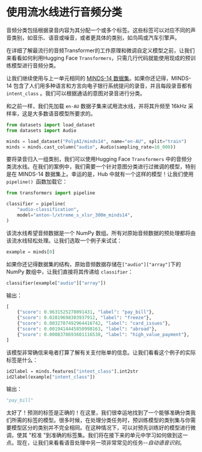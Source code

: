 # 使用流水线进行音频分类
音频分类包括根据录音内容为其分配一个或多个标签。这些标签可以对应不同的声音类别，如音乐、语音或噪音，或者更具体的类别，如鸟鸣或汽车引擎声。

在详细了解最流行的音频Transformer的工作原理和微调自定义模型之前，让我们来看看如何利用Hugging Face `Transformers`，只需几行代码就能使用现成的预训练模型进行音频分类。

让我们继续使用与上一单元相同的 [MINDS-14 数据集](https://huggingface.co/datasets/PolyAI/minds14)。如果你还记得，MINDS-14 包含了人们用多种语言和方言向电子银行系统提问的录音，并且每段录音都有 `intent_class` 。我们可以根据通话的意图对录音进行分类。

和之前一样，我们先加载 `en-AU` 数据子集来试用流水线，并将其升频至 16kHz 采样率，这是大多数语音模型所要求的。

```python
from datasets import load_dataset
from datasets import Audio

minds = load_dataset("PolyAI/minds14", name="en-AU", split="train")
minds = minds.cast_column("audio", Audio(sampling_rate=16_000))
```

要将录音归入一组类别，我们可以使用Hugging Face `Transformers` 中的音频分类流水线。在我们的案例中，我们需要一个针对意图分类进行过微调的模型，特别是在 MINDS-14 数据集上。幸运的是，Hub 中就有一个这样的模型！让我们使用 `pipeline() `函数加载它：

```python
from transformers import pipeline

classifier = pipeline(
    "audio-classification",
    model="anton-l/xtreme_s_xlsr_300m_minds14",
)
```

该流水线希望音频数据是一个 NumPy 数组。所有对原始音频数据的预处理都将由该流水线轻松处理。让我们选取一个例子来试试：

```python
example = minds[0]
```

如果你还记得数据集的结构，原始音频数据存储在`["audio"]["array"]`下的 NumPy 数组中，让我们直接将其传递给 `classifier`：

```python
classifier(example["audio"]["array"])
```

输出：

```python
[
    {"score": 0.9631525278091431, "label": "pay_bill"},
    {"score": 0.02819698303937912, "label": "freeze"},
    {"score": 0.0032787492964416742, "label": "card_issues"},
    {"score": 0.0019414445850998163, "label": "abroad"},
    {"score": 0.0008378693601116538, "label": "high_value_payment"},
]
```

该模型非常确信来电者打算了解有关支付账单的信息。让我们看看这个例子的实际标签是什么：

```python
id2label = minds.features["intent_class"].int2str
id2label(example["intent_class"])
```

输出：

```python
"pay_bill"
```

太好了！预测的标签是正确的！在这里，我们很幸运地找到了一个能够准确分类我们所需的标签的模型。很多时候，在处理分类任务时，预训练模型的类别集与你需要模型区分的类别并不完全相同。在这种情况下，可以对预先训练好的模型进行微调，使其 "校准 "到准确的标签集。我们将在接下来的单元中学习如何做到这一点。现在，让我们来看看语音处理中另一项非常常见的任务--*自动语音识别*。